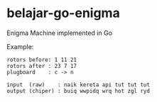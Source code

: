# belajar-go-enigma
Enigma Machine implemented in Go

Example:
```
rotors before: 1 11 21
rotors after : 23 7 17
plugboard    : c -> n

input  (raw)    : naik kereta api tut tut tut
output (chiper) : buiq wwpidq wrq hot zgl ryd
```
